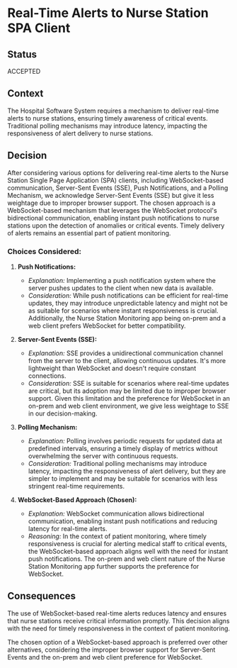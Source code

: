 # Real-Time Alerts to Nurse Station SPA Client

## Status
ACCEPTED

## Context
The Hospital Software System requires a mechanism to deliver real-time alerts to nurse stations, ensuring timely awareness of critical events. Traditional polling mechanisms may introduce latency, impacting the responsiveness of alert delivery to nurse stations.

## Decision
After considering various options for delivering real-time alerts to the Nurse Station Single Page Application (SPA) clients, including WebSocket-based communication, Server-Sent Events (SSE), Push Notifications, and a Polling Mechanism, we acknowledge Server-Sent Events (SSE) but give it less weightage due to improper browser support. The chosen approach is a WebSocket-based mechanism that leverages the WebSocket protocol's bidirectional communication, enabling instant push notifications to nurse stations upon the detection of anomalies or critical events. Timely delivery of alerts remains an essential part of patient monitoring.

### Choices Considered:

1. **Push Notifications:**
   - *Explanation:* Implementing a push notification system where the server pushes updates to the client when new data is available.
   - *Consideration:* While push notifications can be efficient for real-time updates, they may introduce unpredictable latency and might not be as suitable for scenarios where instant responsiveness is crucial. Additionally, the Nurse Station Monitoring app being on-prem and a web client prefers WebSocket for better compatibility.

2. **Server-Sent Events (SSE):**
   - *Explanation:* SSE provides a unidirectional communication channel from the server to the client, allowing continuous updates. It's more lightweight than WebSocket and doesn't require constant connections.
   - *Consideration:* SSE is suitable for scenarios where real-time updates are critical, but its adoption may be limited due to improper browser support. Given this limitation and the preference for WebSocket in an on-prem and web client environment, we give less weightage to SSE in our decision-making.

3. **Polling Mechanism:**
   - *Explanation:* Polling involves periodic requests for updated data at predefined intervals, ensuring a timely display of metrics without overwhelming the server with continuous requests.
   - *Consideration:* Traditional polling mechanisms may introduce latency, impacting the responsiveness of alert delivery, but they are simpler to implement and may be suitable for scenarios with less stringent real-time requirements.

4. **WebSocket-Based Approach (Chosen):**
   - *Explanation:* WebSocket communication allows bidirectional communication, enabling instant push notifications and reducing latency for real-time alerts.
   - *Reasoning:* In the context of patient monitoring, where timely responsiveness is crucial for alerting medical staff to critical events, the WebSocket-based approach aligns well with the need for instant push notifications. The on-prem and web client nature of the Nurse Station Monitoring app further supports the preference for WebSocket.

## Consequences
The use of WebSocket-based real-time alerts reduces latency and ensures that nurse stations receive critical information promptly. This decision aligns with the need for timely responsiveness in the context of patient monitoring.

The chosen option of a WebSocket-based approach is preferred over other alternatives, considering the improper browser support for Server-Sent Events and the on-prem and web client preference for WebSocket.
